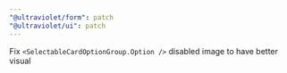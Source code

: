 ```yaml
---
"@ultraviolet/form": patch
"@ultraviolet/ui": patch
---
```


Fix `<SelectableCardOptionGroup.Option />` disabled image to have better visual
